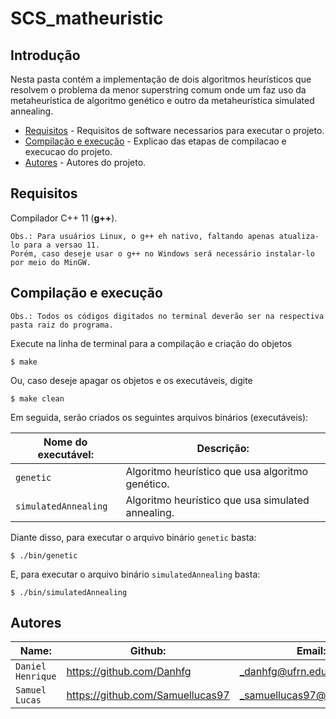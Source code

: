 # SCS_matheuristic

## Introdução  

Nesta pasta contém a implementação de dois algoritmos heurísticos que resolvem o problema da menor superstring comum onde um faz uso da metaheurística de algoritmo genético e outro da metaheurística simulated annealing.

- [Requisitos](#requisitos) - Requisitos de software necessarios para executar o projeto.
- [Compilação e execução](#compilação-e-execução) - Explicao das etapas de compilacao e execucao do projeto.
- [Autores](#autores) - Autores do projeto.

## Requisitos    

Compilador C++ 11 (__g++__).
	
	Obs.: Para usuários Linux, o g++ eh nativo, faltando apenas atualiza-lo para a versao 11.  
	Porém, caso deseje usar o g++ no Windows será necessário instalar-lo por meio do MinGW. 

## Compilação e execução

	Obs.: Todos os códigos digitados no terminal deverão ser na respectiva pasta raiz do programa.  

Execute na linha de terminal para a compilação e criação do objetos

```
$ make
```  
Ou, caso deseje apagar os objetos e os executáveis, digite  

```
$ make clean
```  
Em seguida, serão criados os seguintes arquivos binários (executáveis):

| Nome do executável: | Descrição: | 
| ---------- | ------------- |
|`genetic` 	| Algoritmo heurístico que usa algoritmo genético.  
|`simulatedAnnealing` 	|Algoritmo heurístico que usa simulated annealing.  
  
Diante disso, para executar o arquivo binário `genetic` basta:

```
$ ./bin/genetic
```
E, para executar o arquivo binário `simulatedAnnealing` basta: 

```
$ ./bin/simulatedAnnealing
```
  
## Autores 

| Name: | Github: | Email: |  
| ---------- | ------------- | ------------- |
|`Daniel Henrique` 	| https://github.com/Danhfg |_danhfg@ufrn.edu.br_  
|`Samuel Lucas` 	| https://github.com/Samuellucas97 |_samuellucas97@ufrn.edu.br_  


